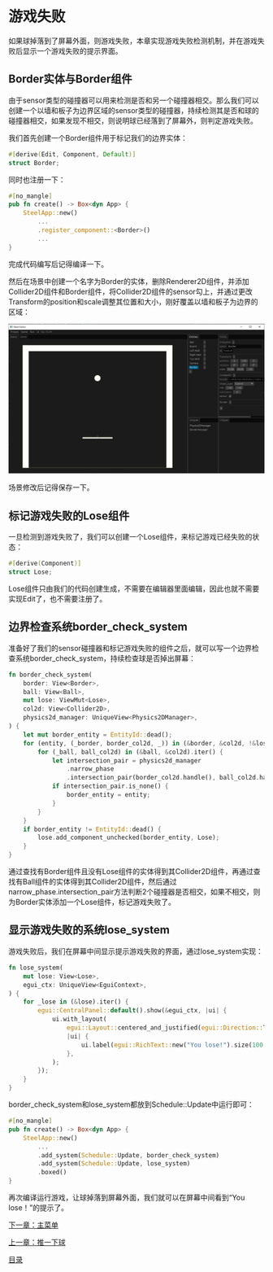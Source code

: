 # 游戏失败

如果球掉落到了屏幕外面，则游戏失败，本章实现游戏失败检测机制，并在游戏失败后显示一个游戏失败的提示界面。

## Border实体与Border组件

由于sensor类型的碰撞器可以用来检测是否和另一个碰撞器相交。那么我们可以创建一个以墙和板子为边界区域的sensor类型的碰撞器，持续检测其是否和球的碰撞器相交，如果发现不相交，则说明球已经落到了屏幕外，则判定游戏失败。

我们首先创建一个Border组件用于标记我们的边界实体：

```rust
#[derive(Edit, Component, Default)]
struct Border;
```

同时也注册一下：

```rust
#[no_mangle]
pub fn create() -> Box<dyn App> {
    SteelApp::new()
        ...
        .register_component::<Border>()
        ...
}
```

完成代码编写后记得编译一下。

然后在场景中创建一个名字为Border的实体，删除Renderer2D组件，并添加Collider2D组件和Border组件，将Collider2D组件的sensor勾上，并通过更改Transform的position和scale调整其位置和大小，刚好覆盖以墙和板子为边界的区域：

![image](../images/create-border.png)

场景修改后记得保存一下。

## 标记游戏失败的Lose组件

一旦检测到游戏失败了，我们可以创建一个Lose组件，来标记游戏已经失败的状态：

```rust
#[derive(Component)]
struct Lose;
```

Lose组件只由我们的代码创建生成，不需要在编辑器里面编辑，因此也就不需要实现Edit了，也不需要注册了。

## 边界检查系统border_check_system

准备好了我们的sensor碰撞器和标记游戏失败的组件之后，就可以写一个边界检查系统border_check_system，持续检查球是否掉出屏幕：

```rust
fn border_check_system(
    border: View<Border>,
    ball: View<Ball>,
    mut lose: ViewMut<Lose>,
    col2d: View<Collider2D>,
    physics2d_manager: UniqueView<Physics2DManager>,
) {
    let mut border_entity = EntityId::dead();
    for (entity, (_border, border_col2d, _)) in (&border, &col2d, !&lose).iter().with_id() {
        for (_ball, ball_col2d) in (&ball, &col2d).iter() {
            let intersection_pair = physics2d_manager
                .narrow_phase
                .intersection_pair(border_col2d.handle(), ball_col2d.handle());
            if intersection_pair.is_none() {
                border_entity = entity;
            }
        }
    }
    if border_entity != EntityId::dead() {
        lose.add_component_unchecked(border_entity, Lose);
    }
}
```

通过查找有Border组件且没有Lose组件的实体得到其Collider2D组件，再通过查找有Ball组件的实体得到其Collider2D组件，然后通过narrow_phase.intersection_pair方法判断2个碰撞器是否相交，如果不相交，则为Border实体添加一个Lose组件，标记游戏失败了。

## 显示游戏失败的系统lose_system

游戏失败后，我们在屏幕中间显示提示游戏失败的界面，通过lose_system实现：

```rust
fn lose_system(
    mut lose: View<Lose>,
    egui_ctx: UniqueView<EguiContext>,
) {
    for _lose in (&lose).iter() {
        egui::CentralPanel::default().show(&egui_ctx, |ui| {
            ui.with_layout(
                egui::Layout::centered_and_justified(egui::Direction::TopDown),
                |ui| {
                    ui.label(egui::RichText::new("You lose!").size(100.0));
                },
            );
        });
    }
}
```

border_check_system和lose_system都放到Schedule::Update中运行即可：

```rust
#[no_mangle]
pub fn create() -> Box<dyn App> {
    SteelApp::new()
        ...
        .add_system(Schedule::Update, border_check_system)
        .add_system(Schedule::Update, lose_system)
        .boxed()
}
```

再次编译运行游戏，让球掉落到屏幕外面，我们就可以在屏幕中间看到“You lose！”的提示了。

[下一章：主菜单][9]

[上一章：推一下球][7]

[目录][0]

[0]: 目录.md
[1]: 1-引言.md
[2]: 2-运行Steel编辑器.md
[3]: 3-创建项目.md
[4]: 4-编写代码.md
[5]: 5-场景搭建.md
[6]: 6-玩家控制.md
[7]: 7-推一下球.md
[8]: 8-游戏失败.md
[9]: 9-主菜单.md
